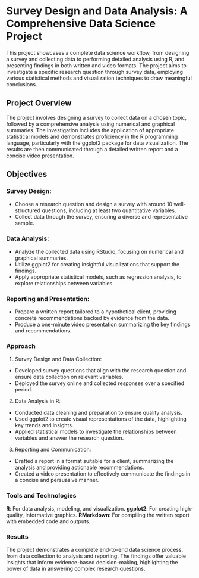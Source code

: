 # Survey Design and Data Analysis: A Comprehensive Data Science Project
This project showcases a complete data science workflow, from designing a survey and collecting data to performing detailed analysis using R, and presenting findings in both written and video formats. The project aims to investigate a specific research question through survey data, employing various statistical methods and visualization techniques to draw meaningful conclusions.

## Project Overview
The project involves designing a survey to collect data on a chosen topic, followed by a comprehensive analysis using numerical and graphical summaries. The investigation includes the application of appropriate statistical models and demonstrates proficiency in the R programming language, particularly with the ggplot2 package for data visualization. The results are then communicated through a detailed written report and a concise video presentation.

## Objectives

### Survey Design:
- Choose a research question and design a survey with around 10 well-structured questions, including at least two quantitative variables.
- Collect data through the survey, ensuring a diverse and representative sample.

### Data Analysis:
- Analyze the collected data using RStudio, focusing on numerical and graphical summaries.
- Utilize ggplot2 for creating insightful visualizations that support the findings.
- Apply appropriate statistical models, such as regression analysis, to explore relationships between variables.

### Reporting and Presentation:
- Prepare a written report tailored to a hypothetical client, providing concrete recommendations backed by evidence from the data.
- Produce a one-minute video presentation summarizing the key findings and recommendations.

### Approach

1. Survey Design and Data Collection:
- Developed survey questions that align with the research question and ensure data collection on relevant variables.
- Deployed the survey online and collected responses over a specified period.

2. Data Analysis in R:
- Conducted data cleaning and preparation to ensure quality analysis.
- Used ggplot2 to create visual representations of the data, highlighting key trends and insights.
- Applied statistical models to investigate the relationships between variables and answer the research question.

3. Reporting and Communication:
- Drafted a report in a format suitable for a client, summarizing the analysis and providing actionable recommendations.
- Created a video presentation to effectively communicate the findings in a concise and persuasive manner.

### Tools and Technologies
**R**: For data analysis, modeling, and visualization.
**ggplot2**: For creating high-quality, informative graphics.
**RMarkdown**: For compiling the written report with embedded code and outputs.

### Results
The project demonstrates a complete end-to-end data science process, from data collection to analysis and reporting. The findings offer valuable insights that inform evidence-based decision-making, highlighting the power of data in answering complex research questions.

